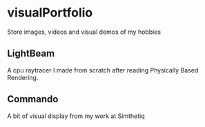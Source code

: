 # visualPortfolio
Store images, videos and visual demos of my hobbies

## LightBeam
A cpu raytracer I made from scratch after reading Physically Based Rendering.

## Commando
A bit of visual display from my work at Simthetiq
